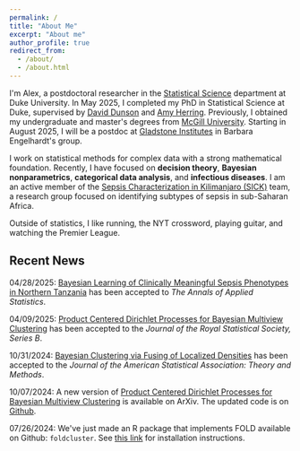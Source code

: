 ```yaml
---
permalink: /
title: "About Me"
excerpt: "About me"
author_profile: true
redirect_from: 
  - /about/
  - /about.html
---
```


I'm Alex, a postdoctoral researcher in the [Statistical Science](https://stat.duke.edu/) department at Duke University. In May 2025, I completed my PhD in Statistical Science at Duke, supervised by [David Dunson](https://scholar.google.com/citations?user=KwEOawwAAAAJ&hl=en&oi=ao) and [Amy Herring](https://scholar.google.com/citations?user=Pw0lX_8AAAAJ&hl=en&oi=ao). Previously, I obtained my undergraduate and master's degrees from [McGill University](https://www.mcgill.ca/mathstat/). Starting in August 2025, I will be a postdoc at [Gladstone Institutes](https://gladstone.org/) in Barbara Engelhardt's group.

I work on statistical methods for complex data with a strong mathematical foundation. Recently, I have focused on **decision theory**, **Bayesian nonparametrics**, **categorical data analysis**, and **infectious diseases**. I am an active member of the [Sepsis Characterization in Kilimanjaro (SICK)](https://scholars.duke.edu/grant/291870) team, a research group focused on identifying subtypes of sepsis in sub-Saharan Africa.

Outside of statistics, I like running, the NYT crossword, playing guitar, and watching the Premier League.

## Recent News
04/28/2025: [Bayesian Learning of Clinically Meaningful Sepsis Phenotypes in Northern Tanzania](https://arxiv.org/abs/2405.01746) has been accepted to *The Annals of Applied Statistics*.

04/09/2025: [Product Centered Dirichlet Processes for Bayesian Multiview Clustering](https://arxiv.org/abs/2312.05365) has been accepted to the *Journal of the Royal Statistical Society, Series B*.

10/31/2024: [Bayesian Clustering via Fusing of Localized Densities](https://www.tandfonline.com/doi/full/10.1080/01621459.2024.2427935) has been accepted to the *Journal of the American Statistical Association: Theory and Methods*.

10/07/2024: A new version of [Product Centered Dirichlet Processes for Bayesian Multiview Clustering](https://arxiv.org/abs/2312.05365) is available on ArXiv. The updated code is on [Github](https://github.com/adombowsky/clic).

07/26/2024: We've just made an R package that implements FOLD available on Github: ```foldcluster```. See [this link](https://github.com/adombowsky/FOLD) for installation instructions.

<!--
05/06/2024: I've posted a new paper on arXiv about an application of clustering to medicine: Dombowsky et al. (2024+). [Bayesian Learning of Clinically Meaningful Sepsis Phenotypes in Northern Tanzania](https://arxiv.org/abs/2405.01746). Code to implement the simulation study can be found [here](https://github.com/adombowsky/CLAMR).

01/15/2024: I recieved the SBSS Student Paper Award for "Product Centered Dirichlet Processes for Dependent Clustering" for [JSM 2024 in Portland, OR](https://ww2.amstat.org/meetings/jsm/2024/). Looking forward to the conference.

12/12/2023: I've posted a new paper on arXiv about dependent clustering: Dombowsky and Dunson (2023+). [Product Centered Dirichlet Processes for Dependent Clustering](https://arxiv.org/abs/2312.05365). Code is on my [GitHub page](https://github.com/adombowsky/clic).

11/17/2023: I recieved an award for best long talk at [BAYSM 2023](https://events.stat.uconn.edu/BAYSM2023/) for my talk "Bayesian Clustering via Fusing of Localized Densities".

09/25/2023: I will be speaking as part of an invited session called "Recent Advances in Bayesian Clustering for Complex Data" at the [ISBA 2024 world meeting](https://www.unive.it/web/en/2208/home) in Venice, Italy.
-->




